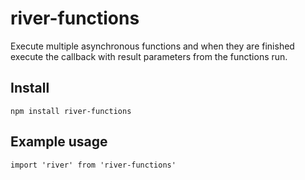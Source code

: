 # river-functions

Execute multiple asynchronous functions and when they are finished execute the callback with result parameters from the functions run.

## Install

`npm install river-functions`

## Example usage

```
import 'river' from 'river-functions'


```
